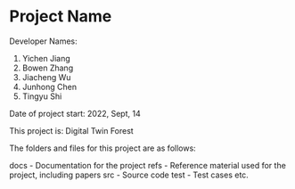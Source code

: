 # Project Name

Developer Names:
1. Yichen Jiang
2. Bowen Zhang
3. Jiacheng Wu
4. Junhong Chen
5. Tingyu Shi

Date of project start: 2022, Sept, 14

This project is: Digital Twin Forest

The folders and files for this project are as follows:

docs - Documentation for the project
refs - Reference material used for the project, including papers
src - Source code
test - Test cases
etc.
